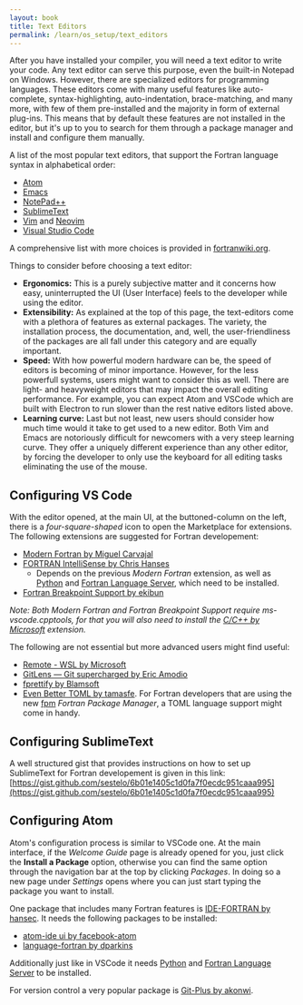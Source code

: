 ```yaml
---
layout: book
title: Text Editors
permalink: /learn/os_setup/text_editors
---
```


After you have installed your compiler, you will need a text editor to write your code. Any text editor can serve this purpose, even the built-in Notepad on Windows. However, there are specialized editors for programming languages. These editors come with many useful features like auto-complete, syntax-highlighting, auto-indentation, brace-matching, and many more, with few of them pre-installed and the majority in form of external plug-ins. This means that by default these features are not installed in the editor, but it's up to you to search for them through a package manager and install and configure them manually. 

A list of the most popular text editors, that support the Fortran language syntax in alphabetical order:
- [Atom](https://atom.io/)
- [Emacs](https://www.gnu.org/software/emacs/)
- [NotePad++](https://notepad-plus-plus.org/)
- [SublimeText](https://www.sublimetext.com/)
- [Vim](https://www.vim.org/) and [Neovim](https://neovim.io/)
- [Visual Studio Code](https://code.visualstudio.com/)

A comprehensive list with more choices is provided in [fortranwiki.org](http://fortranwiki.org/fortran/show/Source+code+editors).

Things to consider before choosing a text editor: 
- **Ergonomics:** This is a purely subjective matter and it concerns how easy, uninterrupted the UI (User Interface) feels to the developer while using the editor.
- **Extensibility:** As explained at the top of this page, the text-editors come with a plethora of features as external packages. The variety, the installation process, the documentation, and, well, the user-friendliness of the packages are all fall under this category and are equally important.
- **Speed:** With how powerful modern hardware can be, the speed of editors is becoming of minor importance. However, for the less powerfull systems, users might want to consider this as well. There are light- and heavyweight editors that may impact the overall editing performance. For example, you can expect Atom and VSCode which are built with Electron to run slower than the rest native editors listed above. 
- **Learning curve:** Last but not least, new users should consider how much time would it take to get used to a new editor. Both Vim and Emacs are notoriously difficult for newcomers with a very steep learning curve. They offer a uniquely different experience than any other editor, by forcing the developer to only use the keyboard for all editing tasks eliminating the use of the mouse.

## Configuring VS Code

With the editor opened, at the main UI, at the buttoned-column on the left, there is a *four-square-shaped* icon to open the Marketplace for extensions. 
The following extensions are suggested for Fortran developement:
- [Modern Fortran by Miguel Carvajal](https://marketplace.visualstudio.com/items?itemName=krvajalm.linter-gfortran)
- [FORTRAN IntelliSense by Chris Hanses](https://marketplace.visualstudio.com/items?itemName=hansec.fortran-ls)
    - Depends on the previous *Modern Fortran* extension, as well as [Python](https://www.python.org/) and [Fortran Language Server](https://github.com/hansec/fortran-language-server), which need to be installed.
- [Fortran Breakpoint Support by ekibun](https://marketplace.visualstudio.com/items?itemName=ekibun.fortranbreaker)

*Note: Both Modern Fortran and Fortran Breakpoint Support require ms-vscode.cpptools, for that you will also need to install the [C/C++ by Microsoft](https://marketplace.visualstudio.com/items?itemName=ms-vscode.cpptools) extension.*

The following are not essential but more advanced users might find useful:
- [Remote - WSL by Microsoft](https://marketplace.visualstudio.com/items?itemName=ms-vscode-remote.remote-wsl)
- [GitLens — Git supercharged by Eric Amodio](https://marketplace.visualstudio.com/items?itemName=eamodio.gitlens)
- [fprettify by Blamsoft](https://marketplace.visualstudio.com/items?itemName=Blamsoft.fprettify)
- [Even Better TOML by tamasfe](https://marketplace.visualstudio.com/items?itemName=tamasfe.even-better-toml). For Fortran developers that are using the new [fpm](https://github.com/fortran-lang/fpm) *Fortran Package Manager*, a TOML language support might come in handy.

## Configuring SublimeText

A well structured gist that provides instructions on how to set up SublimeText for Fortran developement is given in this link: 
[https://gist.github.com/sestelo/6b01e1405c1d0fa7f0ecdc951caaa995](https://gist.github.com/sestelo/6b01e1405c1d0fa7f0ecdc951caaa995)

## Configuring Atom

Atom's configuration process is similar to VSCode one. At the main interface, if the *Welcome Guide* page is already opened for you, just click the **Install a Package** option, otherwise you can find the same option through the navigation bar at the top by clicking *Packages*. In doing so a new page under *Settings* opens where you can just start typing the package you want to install. 

One package that includes many Fortran features is [IDE-FORTRAN by hansec](https://atom.io/packages/ide-fortran). It needs the following packages to be installed:
- [atom-ide ui by facebook-atom](https://atom.io/packages/atom-ide-ui)
- [language-fortran by dparkins](https://atom.io/packages/language-fortran)

Additionally just like in VSCode it needs [Python](https://www.python.org/) and [Fortran Language Server](https://github.com/hansec/fortran-language-server) to be installed.

For version control a very popular package is [Git-Plus by akonwi](https://atom.io/packages/git-plus).
